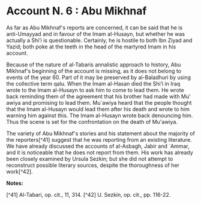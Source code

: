 Account N. 6 : Abu Mikhnaf
==========================

As far as Abu Mikhnaf's reports are concerned, it can be said that he
is anti-Umayyad and in favour of the Imam al-Husayn, but whether he was
actually a Shi’i is questionable. Certainly, he is hostile to both Ibn
Ziyad and Yazid; both poke at the teeth in the head of the martyred Imam
in his account.

Because of the nature of al-Tabaris annalistic approach to history, Abu
Mikhnaf's beginning of the account is missing, as it does not belong to
events of the year 60. Part of it may be preserved by al-Baladhuri by
using the collective term qalu. When the Imam al-Hasan died the Shi’i in
Iraq wrote to the Imam al-Husayn to ask him to come to lead them. He
wrote back reminding them of the agreement that his brother had made
with Mu' awiya and promising to lead them. Mu\`awiya heard that the
people thought that the Imam al-Husayn would lead them after his death
and wrote to him warning him against this. The Imam al-Husayn wrote back
denouncing him. Thus the scene is set for the confrontation on the death
of Mu'awiya.

The variety of Abu Mikhnaf's stories and his statement about the
majority of the reporters[^41] suggest that he was reporting from an
existing literature. We have already discussed the accounts of
al-Asbagh, Jabir and \`Ammar, and it is noticeable that he does not
report from them. His work has already been closely examined by Ursula
Sezkin; but she did not attempt to reconstruct possible literary
sources, despite the thoroughness of her work[^42].

**Notes:**

[^41] Al-Tabari, op. cit., 11, 314.
[^42] U. Sezkin, op. cit., pp. 116-22.


